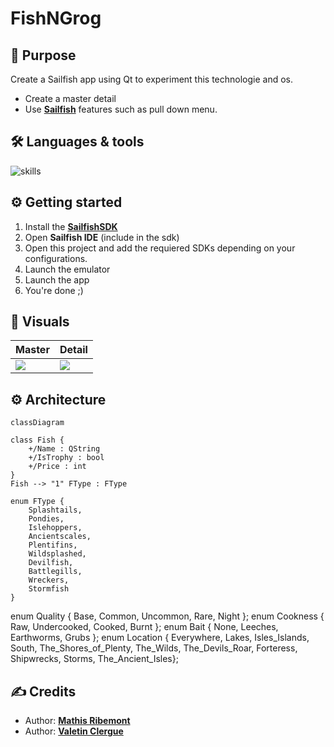 # FishNGrog

## 📝 Purpose

Create a Sailfish app using Qt to experiment this technologie and os. 

- Create a master detail
- Use [**Sailfish**](https://docs.sailfishos.org/Tools/Sailfish_SDK/) features such as pull down menu.

## 🛠 Languages & tools

![skills](https://skillicons.dev/icons?i=qt,cpp)  

## ⚙️ Getting started

1. Install the [**SailfishSDK**](https://docs.sailfishos.org/Tools/Sailfish_SDK/)
2. Open **Sailfish IDE** (include in the sdk)
3. Open this project and add the requiered SDKs depending on your configurations.
4. Launch the emulator
5. Launch the app
6. You're done ;)

## 📍 Visuals

| Master | Detail |
| --- | --- |
| ![](Documentions/screens/master.png) | ![](Documentation/screens/detail.png) |

## ⚙️ Architecture

```mermaid
classDiagram

class Fish {
    +/Name : QString
    +/IsTrophy : bool
    +/Price : int
}
Fish --> "1" FType : FType

enum FType {
    Splashtails,
    Pondies,
    Islehoppers,
    Ancientscales,
    Plentifins,
    Wildsplashed,
    Devilfish,
    Battlegills,
    Wreckers,
    Stormfish
}
```


enum Quality { Base, Common, Uncommon, Rare, Night };
enum Cookness { Raw, Undercooked, Cooked, Burnt };
enum Bait { None, Leeches, Earthworms, Grubs };
enum Location { Everywhere, Lakes, Isles_Islands, South, The_Shores_of_Plenty, The_Wilds, The_Devils_Roar, Forteress, Shipwrecks, Storms, The_Ancient_Isles};

   
## ✍️ Credits 

* Author: [**Mathis Ribemont**](https://github.com/TEDDAC)
* Author: [**Valetin Clergue**](https://github.com/HandyS11)
